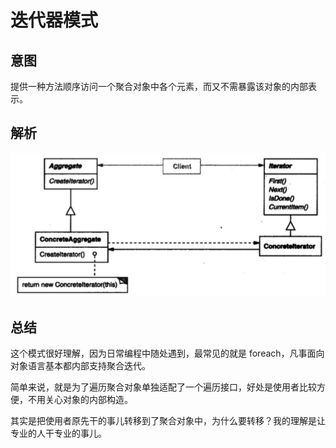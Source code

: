# 迭代器模式

## 意图

提供一种方法顺序访问一个聚合对象中各个元素，而又不需暴露该对象的内部表示。
## 解析


![](../../../../../img/iterator.png)

## 总结

这个模式很好理解，因为日常编程中随处遇到，最常见的就是 foreach，凡事面向对象语言基本都内部支持聚合迭代。

简单来说，就是为了遍历聚合对象单独适配了一个遍历接口，好处是使用者比较方便，不用关心对象的内部构造。

其实是把使用者原先干的事儿转移到了聚合对象中，为什么要转移？我的理解是让专业的人干专业的事儿。



